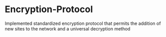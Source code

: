 # Encryption-Protocol
Implemented standardized encryption protocol that permits the addition of new sites to the network and a universal decryption method
